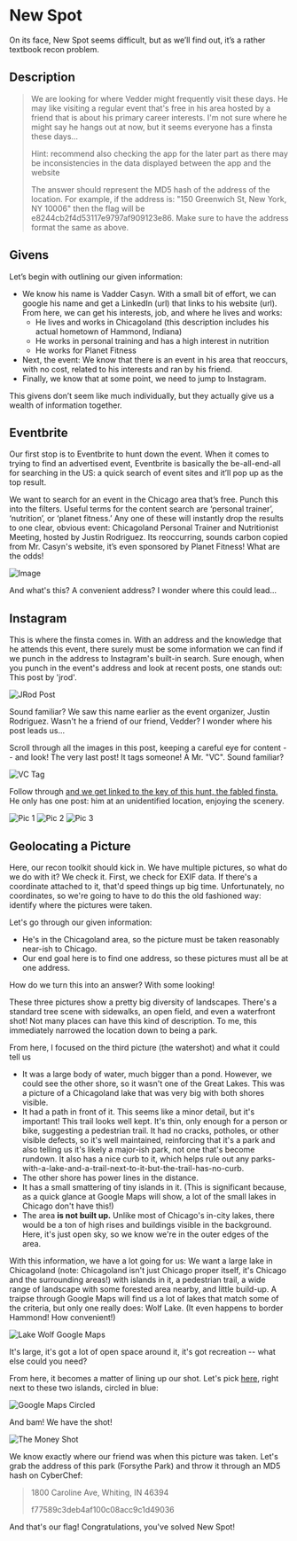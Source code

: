 # New Spot


On its face, New Spot seems difficult, but as we’ll find out, it’s a rather textbook recon problem.

## Description

> We are looking for where Vedder might frequently visit these days. He may like visiting a regular event that's free in his area hosted by a friend that is about his primary career interests. I'm not sure where he might say he hangs out at now, but it seems everyone has a finsta these days...
> 
>Hint: recommend also checking the app for the later part as there may be inconsistencies in the data displayed between the app and the website
>
>The answer should represent the MD5 hash of the address of the location. For example, if the address is: "150 Greenwich St, New York, NY 10006" then the flag will be e8244cb2f4d53117e9797af909123e86. Make sure to have the address format the same as above.

## Givens 
Let’s begin with outlining our given information:
* We know his name is Vadder Casyn. With a small bit of effort, we can google his name and get a LinkedIn (url) that links to his website (url). From here, we can get his interests, job, and where he lives and works:
    * He lives and works in Chicagoland (this description includes his actual hometown of Hammond, Indiana)
    * He works in personal training and has a high interest in nutrition
    * He works for Planet Fitness
* Next, the event: We know that there is an event in his area that reoccurs, with no cost, related to his interests and ran by his friend.
* Finally, we know that at some point, we need to jump to Instagram.

This givens don’t seem like much individually, but they actually give us a wealth of information together. 

## Eventbrite

Our first stop is to Eventbrite to hunt down the event. When it comes to trying to find an advertised event, Eventbrite is basically the be-all-end-all for searching in the US: a quick search of event sites and it’ll pop up as the top result. 

We want to search for an event in the Chicago area that’s free. Punch this into the filters. Useful terms for the content search are ‘personal trainer’, ‘nutrition’, or ‘planet fitness.’ Any one of these will instantly drop the results to one clear, obvious event: Chicagoland Personal Trainer and Nutritionist Meeting, hosted by Justin Rodriguez. Its reoccurring, sounds carbon copied from Mr. Casyn's website, it’s even sponsored by Planet Fitness! What are the odds!

![Image](https://cdn.discordapp.com/attachments/315514139491565568/917162612226138172/unknown.png)

And what's this? A convenient address? I wonder where this could lead...

## Instagram

This is where the finsta comes in. With an address and the knowledge that he attends this event, there surely must be some information we can find if we punch in the address to Instagram's built-in search. Sure enough, when you punch in the event's address and look at recent posts, one stands out: This post by 'jrod'. 

![JRod Post](https://cdn.discordapp.com/attachments/315514139491565568/917163367800668160/IMG_8795.png)

Sound familiar? We saw this name earlier as the event organizer, Justin Rodriguez. Wasn't he a friend of our friend, Vedder? I wonder where his post leads us...

Scroll through all the images in this post, keeping a careful eye for content -- and look! The very last post! It tags someone! A Mr. "VC". Sound familiar?

![VC Tag](https://cdn.discordapp.com/attachments/315514139491565568/917163368131993700/IMG_8796.png)
  
Follow through [and we get linked to the key of this hunt, the fabled finsta.](https://www.instagram.com/the_1_and_only_vc/) He only has one post: him at an unidentified location, enjoying the scenery.

![Pic 1](https://cdn.discordapp.com/attachments/315514139491565568/917164659755327508/263788934_602746667630176_4577603561907956396_n.jpg) ![Pic 2](https://cdn.discordapp.com/attachments/315514139491565568/917164659998593174/263344585_1276162722859549_2001056144954211224_n.jpg) ![Pic 3](https://cdn.discordapp.com/attachments/315514139491565568/917164660246085723/263796545_424680515913874_7260156234909162154_n.jpg)
## Geolocating a Picture

Here, our recon toolkit should kick in. We have multiple pictures, so what do we do with it? We check it. First, we check for EXIF data. If there's a coordinate attached to it, that'd speed things up big time. Unfortunately, no coordinates, so we're going to have to do this the old fashioned way: identify where the pictures were taken.

Let's go through our given information:

* He's in the Chicagoland area, so the picture must be taken reasonably near-ish to Chicago.
* Our end goal here is to find one address, so these pictures must all be at one address.

How do we turn this into an answer? With some looking!

These three pictures show a pretty big diversity of landscapes. There's a standard tree scene with sidewalks, an open field, and even a waterfront shot! Not many places can have this kind of description. To me, this immediately narrowed the location down to being a park.

From here, I focused on the third picture (the watershot) and what it could tell us

* It was a large body of water, much bigger than a pond. However, we could see the other shore, so it wasn't one of the Great Lakes. This was a picture of a Chicagoland lake that was very big with both shores visible.
* It had a path in front of it. This seems like a minor detail, but it's important! This trail looks well kept. It's thin, only enough for a person or bike, suggesting a pedestrian trail. It had no cracks, potholes, or other visible defects, so it's well maintained, reinforcing that it's a park and also telling us it's likely a major-ish park, not one that's become rundown. It also has a nice curb to it, which helps rule out any parks-with-a-lake-and-a-trail-next-to-it-but-the-trail-has-no-curb.
* The other shore has power lines in the distance.
* It has a small smattering of tiny islands in it. (This is significant because, as a quick glance at Google Maps will show, a lot of the small lakes in Chicago don't have this!)
* The area **is not built up.** Unlike most of Chicago's in-city lakes, there would be a ton of high rises and buildings visible in the background. Here, it's just open sky, so we know we're in the outer edges of the area.

With this information, we have a lot going for us: We want a large lake in Chicagoland (note: Chicagoland isn't just Chicago proper itself, it's Chicago and the surrounding areas!) with islands in it, a pedestrian trail, a wide range of landscape with some forested area nearby, and little build-up. A traipse through Google Maps will find us a lot of lakes that match some of the criteria, but only one really does: Wolf Lake. (It even happens to border Hammond! How convenient!) 

![Lake Wolf Google Maps](https://cdn.discordapp.com/attachments/315514139491565568/917167309225869322/unknown.png)

It's large, it's got a lot of open space around it, it's got recreation -- what else could you need?

From here, it becomes a matter of lining up our shot. Let's pick [here](https://www.google.com/maps/@41.6813338,-87.515885,3a,75y,222.12h,84.62t/data=!3m6!1e1!3m4!1sv6kVuOFKZpTbda81imyy_Q!2e0!7i16384!8i8192), right next to these two islands, circled in blue:

![Google Maps Circled](https://cdn.discordapp.com/attachments/315514139491565568/917167696301412392/unknown.png)

And bam! We have the shot!

![The Money Shot](https://cdn.discordapp.com/attachments/315514139491565568/917167892552896563/unknown.png)

We know exactly where our friend was when this picture was taken. Let's grab the address of this park (Forsythe Park) and throw it through an MD5 hash on CyberChef:

> 1800 Caroline Ave, Whiting, IN 46394
> 
> f77589c3deb4af100c08acc9c1d49036

And that's our flag! Congratulations, you've solved New Spot!
